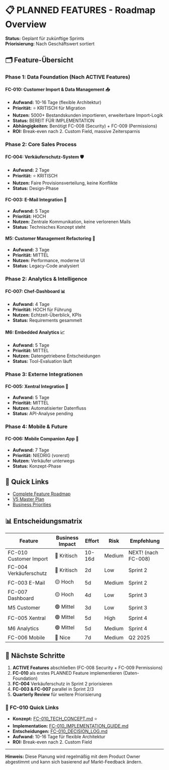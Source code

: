 # 📋 PLANNED FEATURES - Roadmap Overview

**Status:** Geplant für zukünftige Sprints  
**Priorisierung:** Nach Geschäftswert sortiert  

## 🗂️ Feature-Übersicht

### Phase 1: Data Foundation (Nach ACTIVE Features)

#### FC-010: Customer Import & Data Management 📥
- **Aufwand:** 10-16 Tage (flexible Architektur)
- **Priorität:** ⭐ KRITISCH für Migration
- **Nutzen:** 5000+ Bestandskunden importieren, erweiterbare Import-Logik
- **Status:** BEREIT FÜR IMPLEMENTATION
- **Abhängigkeiten:** Benötigt FC-008 (Security) + FC-009 (Permissions)
- **ROI:** Break-even nach 2. Custom Field, massive Zeitersparnis

### Phase 2: Core Sales Process

#### FC-004: Verkäuferschutz-System 🛡️
- **Aufwand:** 2 Tage
- **Priorität:** ⭐ KRITISCH
- **Nutzen:** Faire Provisionsverteilung, keine Konflikte
- **Status:** Design-Phase

#### FC-003: E-Mail Integration 📧
- **Aufwand:** 5 Tage
- **Priorität:** HOCH
- **Nutzen:** Zentrale Kommunikation, keine verlorenen Mails
- **Status:** Technisches Konzept steht

#### M5: Customer Management Refactoring 👥
- **Aufwand:** 3 Tage
- **Priorität:** MITTEL
- **Nutzen:** Performance, moderne UI
- **Status:** Legacy-Code analysiert

### Phase 2: Analytics & Intelligence

#### FC-007: Chef-Dashboard 📊
- **Aufwand:** 4 Tage
- **Priorität:** HOCH für Führung
- **Nutzen:** Echtzeit-Überblick, KPIs
- **Status:** Requirements gesammelt

#### M6: Embedded Analytics 📈
- **Aufwand:** 5 Tage
- **Priorität:** MITTEL
- **Nutzen:** Datengetriebene Entscheidungen
- **Status:** Tool-Evaluation läuft

### Phase 3: Externe Integrationen

#### FC-005: Xentral Integration 🔗
- **Aufwand:** 5 Tage
- **Priorität:** MITTEL
- **Nutzen:** Automatisierter Datenfluss
- **Status:** API-Analyse pending

### Phase 4: Mobile & Future

#### FC-006: Mobile Companion App 📱
- **Aufwand:** 7 Tage
- **Priorität:** NIEDRIG (vorerst)
- **Nutzen:** Verkäufer unterwegs
- **Status:** Konzept-Phase

## 🔗 Quick Links

- [Complete Feature Roadmap](/docs/features/2025-07-12_COMPLETE_FEATURE_ROADMAP.md)
- [V5 Master Plan](/docs/CRM_COMPLETE_MASTER_PLAN_V5.md)
- [Business Priorities](/docs/BUSINESS_PRIORITIES.md)

## 📊 Entscheidungsmatrix

| Feature | Business Impact | Effort | Risk | Empfehlung |
|---------|----------------|--------|------|------------|
| FC-010 Customer Import | 🔴 Kritisch | 10-16d | Medium | NEXT! (nach FC-008) |
| FC-004 Verkäuferschutz | 🔴 Kritisch | 2d | Low | Sprint 2 |
| FC-003 E-Mail | 🟡 Hoch | 5d | Medium | Sprint 2 |
| FC-007 Dashboard | 🟡 Hoch | 4d | Low | Sprint 3 |
| M5 Customer | 🟢 Mittel | 3d | Low | Sprint 3 |
| FC-005 Xentral | 🟢 Mittel | 5d | High | Sprint 4 |
| M6 Analytics | 🟢 Mittel | 5d | Medium | Sprint 4 |
| FC-006 Mobile | 🔵 Nice | 7d | Medium | Q2 2025 |

## 🚀 Nächste Schritte

1. **ACTIVE Features** abschließen (FC-008 Security + FC-009 Permissions)
2. **FC-010** als erstes PLANNED Feature implementieren (Daten-Foundation)
3. **FC-004** Verkäuferschutz in Sprint 2 priorisieren
4. **FC-003 & FC-007** parallel in Sprint 2/3
5. **Quarterly Review** für weitere Priorisierung

### 🔗 FC-010 Quick Links
- **Konzept:** [FC-010_TECH_CONCEPT.md](/docs/features/PLANNED/11_customer_import/FC-010_TECH_CONCEPT.md) ⭐
- **Implementation:** [FC-010_IMPLEMENTATION_GUIDE.md](/docs/features/PLANNED/FC-010_IMPLEMENTATION_GUIDE.md)
- **Entscheidungen:** [FC-010_DECISION_LOG.md](/docs/features/PLANNED/FC-010_DECISION_LOG.md)
- **Aufwand:** 10-16 Tage für flexible Architektur
- **ROI:** Break-even nach 2. Custom Field

---

**Hinweis:** Diese Planung wird regelmäßig mit dem Product Owner abgestimmt und kann sich basierend auf Markt-Feedback ändern.